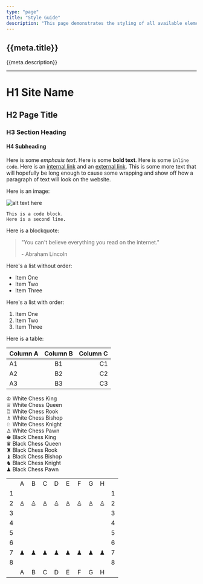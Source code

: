 ```yaml
---
type: "page"
title: "Style Guide"
description: "This page demonstrates the styling of all available elements."
---
```


## {{meta.title}}

{{meta.description}}

---

# H1 Site Name

## H2 Page Title

### H3 Section Heading

#### H4 Subheading

Here is some *emphasis text*. Here is some **bold text**. Here is some `inline code`. Here is an [internal link](/) and an [external link](https://github.com). This is some more text that will hopefully be long enough to cause some wrapping and show off how a paragraph of text will look on the website.

Here is an image:

![alt text here](/trees.jpg)

```
This is a code block.
Here is a second line.
```

Here is a blockquote:

> "You can't believe everything you read on the internet."
>
> \- Abraham Lincoln

Here's a list without order:

- Item One
- Item Two
- Item Three

Here's a list with order:

1. Item One
1. Item Two
1. Item Three

Here is a table:

|Column A | Column B | Column C |
|:--------|:--------:|---------:|
| A1      | B1       | C1       |
| A2      | B2       | C2       |
| A3      | B3       | C3       |

&#9812; White Chess King\
&#9813; White Chess Queen\
&#9814; White Chess Rook\
&#9815; White Chess Bishop\
&#9816; White Chess Knight\
&#9817; White Chess Pawn\
&#9818; Black Chess King\
&#9819; Black Chess Queen\
&#9820; Black Chess Rook\
&#9821; Black Chess Bishop\
&#9822; Black Chess Knight\
&#9823; Black Chess Pawn

|   |         |         |         |         |         |         |         |         |   |
|:-:|:-------:|:-------:|:-------:|:-------:|:-------:|:-------:|:-------:|:-------:|:-:|
|   |    A    |    B    |    C    |    D    |    E    |    F    |    G    |    H    |   |
| 1 |         |         |         |         |         |         |         |         | 1 |
| 2 | &#9817; | &#9817; | &#9817; | &#9817; | &#9817; | &#9817; | &#9817; | &#9817; | 2 |
| 3 |         |         |         |         |         |         |         |         | 3 |
| 4 |         |         |         |         |         |         |         |         | 4 |
| 5 |         |         |         |         |         |         |         |         | 5 |
| 6 |         |         |         |         |         |         |         |         | 6 |
| 7 | &#9823; | &#9823; | &#9823; | &#9823; | &#9823; | &#9823; | &#9823; | &#9823; | 7 |
| 8 |         |         |         |         |         |         |         |         | 8 |
|   |    A    |    B    |    C    |    D    |    E    |    F    |    G    |    H    |   |